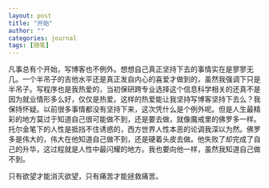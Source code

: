 ```yaml
---
layout: post
title: "开始"
author: ""
categories: journal
tags: [随笔]
---
```


凡事总有个开始，写博客也不例外。想想自己真正坚持下去的事情实在是寥寥无几。一个半吊子的吉他水平还是真正发自内心的喜爱才做到的，虽然我强调下只是半吊子。写程序也是我热爱的，当初保研跨专业选择这个信息科学相关的还真不是因为就业情形多么好，仅仅是热爱。这样的热爱能让我坚持写博客坚持下去么？我保持怀疑。以前很多事情都没有坚持下来，这次凭什么是个例外呢。但是人生最精彩的地方莫过于知道自己很可能做不到，还是要去做，就像魔戒里的佛罗多一样。托尔金笔下的人性是抵挡不住诱惑的，西方世界人性本恶的论调我深以为然。佛罗多是伟大的，伟大在他知道自己做不到，还是硬着头皮去做。他失败了却完成了自己的升华，这过程就是人性中最闪耀的地方。我也要向他一样，虽然我知道自己做不到。

只有欲望才能消灭欲望，只有痛苦才能拯救痛苦。